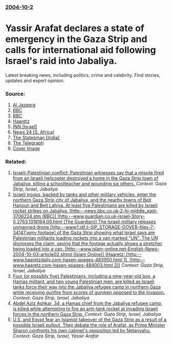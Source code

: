 ### [2004-10-2](/news/2004/10/2/index.md)

#  Yassir Arafat declares a state of emergency in the Gaza Strip and calls for international aid following Israel's raid into Jabaliya. 

Latest breaking news, including politics, crime and celebrity. Find stories, updates and expert opinion.


### Source:

1. [Al Jazeera](http://english.aljazeera.net/NR/exeres/8F50ED53-04B6-4ADA-A52C-CB19EE1020F3.htm)
2. [BBC](http://news.bbc.co.uk/1/hi/world/middle_east/3708918.stm)
3. [BBC](http://news.bbc.co.uk/2/hi/middle_east/3709948.stm)
4. [Haaretz](http://www.haaretz.com/hasen/spages/483982.html)
5. [INN &#91;Israel&#93;](http://www.israelnn.com/news.php3?id=69735)
6. [News 24 &#91;S. Africa&#93;](http://www.news24.com/News24/World/News/0,,2-10-1462_1598899,00.html)
7. [The Statesman &#91;India&#93;](http://www.thestatesman.net/page.news.php?clid=8&theme=&usrsess=1&id=56000)
8. [The Telegraph](http://www.telegraph.co.uk/news/main.jhtml?xml=/news/2004/10/02/wmid02.xml&sSheet=/news/2004/10/02/ixworld.html)
8. [Cover Image](http://graph.facebook.com/10227041841/picture)

### Related:

1. [ Israeli-Palestinian conflict: Palestinian witnesses say that a missile fired from an Israeli helicopter destroyed a home in the Gaza Strip town of Jabaliya, killing a schoolteacher and wounding six others. ](/news/2004/10/10/israeli-palestinian-conflict-palestinian-witnesses-say-that-a-missile-fired-from-an-israeli-helicopter-destroyed-a-home-in-the-gaza-strip.md) _Context: Gaza Strip, Israel, Jabaliya_
2. [ Israeli troops, backed by tanks and other military vehicles, enter the northern Gaza Strip city of Jabaliya, and the nearby towns of Beit Hanoun and Beit Lahiya. At least five Palestinians are killed by Israeli rocket strikes on Jabaliya. [http:--news.bbc.co.uk-2-hi-middle_east-3706224.stm (BBC)] [http:--www.guardian.co.uk-israel-Story-0,2763,1318164,00.html (The Guardian)] The Israeli military releases unmanned drone [http:--www1.idf.il-SIP_STORAGE-DOVER-files-7-34147.wmv footage] of the Gaza Strip showing what Israel says are Palestinian militants loading rockets into a van marked "UN". The UN dismisses the claim, saying that the footage actually shows a stretcher being loaded into a van. [http:--www.islam-online.net-English-News-2004-10-03-article02.shtml (Islam Online)] (Haaretz: [http:--www.haaretzdaily.com-hasen-spages-483950.html 1], [http:--www.haaretz.com-hasen-spages-484003.html 2])](/news/2004/10/1/israeli-troops-backed-by-tanks-and-other-military-vehicles-enter-the-northern-gaza-strip-city-of-jabaliya-and-the-nearby-towns-of-beit-h.md) _Context: Gaza Strip, Israel, Jabaliya_
3. [ Four (or possibly five) Palestinians, including a nine-year-old boy, a Hamas militant, and two young Palestinian men, are killed as Israeli tanks force their way into the Jabaliya refugee camp in northern Gaza while receiving gunfire from scores of gunmen opposed to the invasion. ](/news/2004/09/9/four-or-possibly-five-palestinians-including-a-nine-year-old-boy-a-hamas-militant-and-two-young-palestinian-men-are-killed-as-israeli.md) _Context: Gaza Strip, Israel, Jabaliya_
4. [ Abdel Aziz Ashkar, 34, a Hamas chief from the Jabaliya refugee camp, is killed while attempting to fire an anti-tank rocket at invading Israeli forces in the northern Gaza Strip. ](/news/2004/09/10/abdel-aziz-ashkar-34-a-hamas-chief-from-the-jabaliya-refugee-camp-is-killed-while-attempting-to-fire-an-anti-tank-rocket-at-invading-isr.md) _Context: Gaza Strip, Israel, Jabaliya_
5. [ U.S. and Egypt fear an Islamist takeover of the Gaza Strip as a result of a possible Israeli pullout. They debate the role of Arafat, as Prime Minister Sharon confronts his own cabinet's opposition led by Netanyahu. ](/news/2004/05/31/u-s-and-egypt-fear-an-islamist-takeover-of-the-gaza-strip-as-a-result-of-a-possible-israeli-pullout-they-debate-the-role-of-arafat-as-pr.md) _Context: Gaza Strip, Israel, Yassir Arafat_
